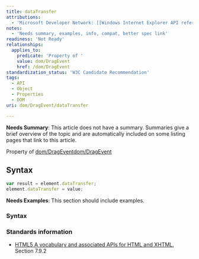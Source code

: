 ```yaml
---
title: dataTransfer
attributions:
  - 'Microsoft Developer Network: [[Windows Internet Explorer API reference](http://msdn.microsoft.com/en-us/library/ie/hh828809%28v=vs.85%29.aspx) Article]'
notes:
  - 'Needs summary, examples, info, compat, better spec link'
readiness: 'Not Ready'
relationships:
  applies_to:
    predicate: 'Property of '
    value: dom/DragEvent
    href: /dom/DragEvent
standardization_status: 'W3C Candidate Recommendation'
tags:
  - API
  - Object
  - Properties
  - DOM
uri: dom/DragEvent/dataTransfer

---
```

**Needs Summary**: This article does not have a summary. Summaries give a brief overview of the topic and are automatically included on some listing pages that link to this article.

Property of [dom/DragEvent](/dom/DragEvent)[dom/DragEvent](/dom/DragEvent)

## <span>Syntax</span>

``` js
var result = element.dataTransfer;
element.dataTransfer = value;
```

**Needs Examples**: This section should include examples.

### <span>Syntax</span>

### <span>Standards information</span>

-   [HTML5 A vocabulary and associated APIs for HTML and XHTML](http://go.microsoft.com/fwlink/p/?linkid=221374), Section 7.9.2
